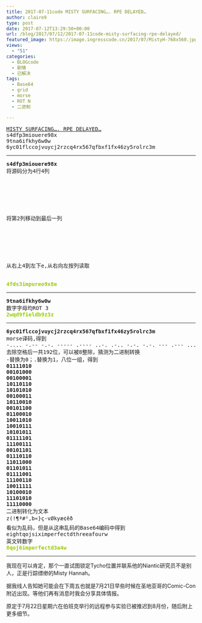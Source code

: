 ```yaml
---
title: 2017-07-11code MISTY SURFACING…. RPE DELAYED…
author: claire9
type: post
date: 2017-07-12T13:29:50+00:00
url: /blog/2017/07/12/2017-07-11code-misty-surfacing-rpe-delayed/
featured_image: https://image.ingresscode.cn/2017/07/MistyH-768x560.jpg?x-oss-process=image/resize,m_fill,w_700,h_220
views:
  - "51"
categories:
  - BLOGcode
  - 剧情
  - 已解决
tags:
  - Base64
  - grid
  - morse
  - ROT N
  - 二进制

---
```

<pre><a href="http://investigate.ingress.com/2017/07/11/misty-surfacing-rpe-delayed/" target="_blank" rel="noopener">MISTY SURFACING…. RPE DELAYED…</a>
s4dfp3miouere98x
9tna6ifkhy6w0w
6yc01flccojvuycj2rzcq4rx567qfbxf1fx46zy5rolrc3m</pre>

<!--more-->

* * *

<pre><strong>s4dfp3miouere98x
</strong>将源码分为4行4列
<strong>


<table border="0" cellpading="0" cellspacing="0"   >
  
  	
  
</table>

</strong>将第2列移动到最后一列



<table border="0" cellpading="0" cellspacing="0"   >
  
  	
  
</table>

从右上4到左下e,从右向左按列读取


<span style="color: #99cc00;"><strong>4fds3impureo9x8e</strong></span></pre>

* * *

<pre><strong>9tna6ifkhy6w0w
</strong>数字字母均ROT 3
<span style="color: #99cc00;"><strong>2wqd9fieldb9z3z</strong></span></pre>

* * *

<pre><strong>6yc01flccojvuycj2rzcq4rx567qfbxf1fx46zy5rolrc3m
</strong>morse译码,得到
-.... -.-- -.-. ----- .---- ..-. .-.. -.-. -.-. --- .--- ...- ..- -.-- -.-. .--- ..--- .-. --.. -.-. --.- ....- .-. -..- ..... -.... --... --.- ..-. -... -..- ..-. .---- ..-. -..- ....- -.... --.. -.-- ..... .-. --- .-.. .-. -.-. ...-- --
去除空格后一共192位，可以被8整除，猜测为二进制转换
-替换为0；.替换为1，八位一组，得到
<strong>01111010
00101000
00100001
10110110
10101010
00100011
10110010
00101100
01100010
10011010
10010111
10101011
01111101
11100111
00101101
01110110
11011000
01101011
01111001
11100110
10011111
10100010
11101010
11110000
</strong>二进制转化为文本
z(!¶ª#²,b«}ç-vØkyæ¢êð
看似为乱码，但是从这串乱码的Base64编码中得到
eightqojsiximperfectdthreeafourw
英文转数字
<span style="color: #99cc00;"><strong>8qoj6imperfectd3a4w
</strong></span></pre>

* * *

我现在可以肯定，那个一直试图锁定Tycho位置并联系他的Niantic研究员不是别人，正是行踪缥缈的Misty Hannah。

据我线人告知她可能会在下周五也就是7月21日早些时候在圣地亚哥的Comic-Con附近出现。等他们再有消息时我会分享具体情报。

原定于7月22日星期六在伯班克举行的远程参与实验已被推迟到8月份，随后附上更多细节。